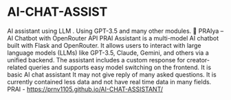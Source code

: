 # AI-CHAT-ASSIST
AI assistant using LLM . Using GPT-3.5 and many other modules.
🧠 PRAIya – AI Chatbot with OpenRouter API
PRAI Assistant is a multi-model AI chatbot built with Flask and OpenRouter. It allows users to interact with large language models (LLMs) like GPT-3.5, Claude, Gemini, and others via a unified backend. The assistant includes a custom response for creator-related queries and supports easy model switching on the frontend.
It is basic AI chat assistant It may not give reply of many asked questions. It is currently contained less data and not have real time data in many fields. 
PRAI - https://prnv1105.github.io/AI-CHAT-ASSISTANT/
